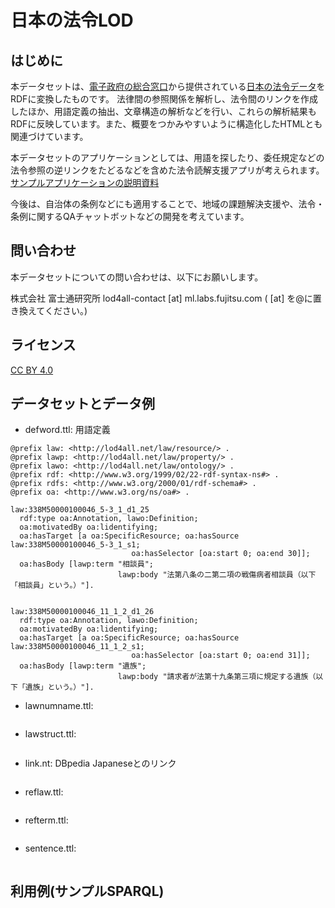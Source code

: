 # 日本の法令LOD

## はじめに
本データセットは、[電子政府の総合窓口](https://www.e-gov.go.jp/)から提供されている[日本の法令データ](https://elaws.e-gov.go.jp/download/lawdownload.html)をRDFに変換したものです。
法律間の参照関係を解析し、法令間のリンクを作成したほか、用語定義の抽出、文章構造の解析などを行い、これらの解析結果もRDFに反映しています。また、概要をつかみやすいように構造化したHTMLとも関連づけています。

本データセットのアプリケーションとしては、用語を探したり、委任規定などの法令参照の逆リンクをたどるなどを含めた法令読解支援アプリが考えられます。
[サンプルアプリケーションの説明資料](https://github.com/lod4all/e-laws-lod/blob/master/apps/documents/LOD%E3%83%81%E3%83%A3%E3%83%AC%E3%83%B3%E3%82%B82019_LOD4ALL.pdf)

今後は、自治体の条例などにも適用することで、地域の課題解決支援や、法令・条例に関するQAチャットボットなどの開発を考えています。

## 問い合わせ
本データセットについての問い合わせは、以下にお願いします。

株式会社 富士通研究所
lod4all-contact [at] ml.labs.fujitsu.com ( [at] を@に置き換えてください。)

## ライセンス
[CC BY 4.0](https://creativecommons.org/licenses/by/4.0/deed.ja)

## データセットとデータ例
- defword.ttl: 用語定義
```
@prefix law: <http://lod4all.net/law/resource/> .
@prefix lawp: <http://lod4all.net/law/property/> .
@prefix lawo: <http://lod4all.net/law/ontology/> .
@prefix rdf: <http://www.w3.org/1999/02/22-rdf-syntax-ns#> .
@prefix rdfs: <http://www.w3.org/2000/01/rdf-schema#> .
@prefix oa: <http://www.w3.org/ns/oa#> . 

law:338M50000100046_5-3_1_d1_25
  rdf:type oa:Annotation, lawo:Definition;
  oa:motivatedBy oa:lidentifying;
  oa:hasTarget [a oa:SpecificResource; oa:hasSource law:338M50000100046_5-3_1_s1; 
                           oa:hasSelector [oa:start 0; oa:end 30]];
  oa:hasBody [lawp:term "相談員"; 
                        lawp:body "法第八条の二第二項の戦傷病者相談員（以下「相談員」という。）"].


law:338M50000100046_11_1_2_d1_26
  rdf:type oa:Annotation, lawo:Definition;
  oa:motivatedBy oa:lidentifying;
  oa:hasTarget [a oa:SpecificResource; oa:hasSource law:338M50000100046_11_1_2_s1; 
                           oa:hasSelector [oa:start 0; oa:end 31]];
  oa:hasBody [lawp:term "遺族"; 
                        lawp:body "請求者が法第十九条第三項に規定する遺族（以下「遺族」という。）"].
```
- lawnumname.ttl:
```
```
- lawstruct.ttl: 
```
```
- link.nt: DBpedia Japaneseとのリンク
```
```
- reflaw.ttl: 
```
```
- refterm.ttl:
```
```
- sentence.ttl:
```
```

## 利用例(サンプルSPARQL)
